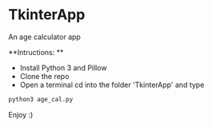 # TkinterApp
An age calculator app 

**Intructions: **

* Install Python 3 and Pillow
* Clone the repo
* Open a terminal cd into the folder 'TkinterApp' and type 

```bash
python3 age_cal.py
```
Enjoy :)
